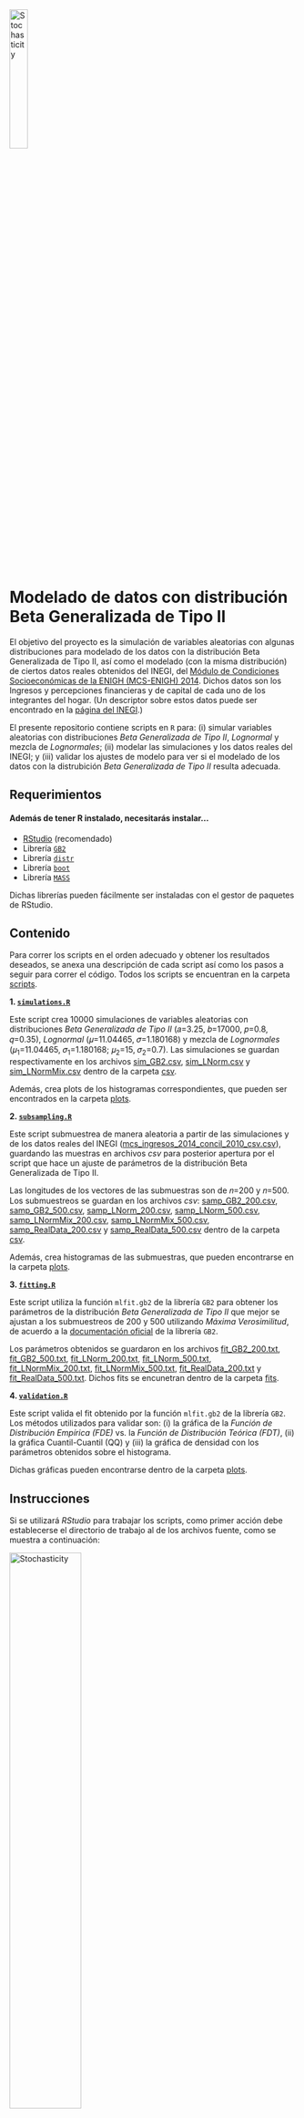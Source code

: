 <img src="https://github.com/RodolfoFerro/ModeladoBetaGeneralizadaII/blob/master/logo.png" alt="Stochasticity" width="25%">

# Modelado de datos con distribución Beta Generalizada de Tipo II


El objetivo del proyecto es la simulación de variables aleatorias con algunas distribuciones para modelado de los datos con la distribución Beta Generalizada de Tipo II, así como el modelado (con la misma distribución) de ciertos datos reales obtenidos del INEGI, del [Módulo de Condiciones Socioeconómicas de la ENIGH (MCS-ENIGH) 2014](http://www.beta.inegi.org.mx/proyectos/enchogares/modulos/mcs/2014/). Dichos datos son los Ingresos y percepciones financieras y de capital de cada uno de los integrantes del hogar. (Un descriptor sobre estos datos puede ser encontrado en la [página del INEGI](http://internet.contenidos.inegi.org.mx/contenidos/Productos/prod_serv/contenidos/espanol/bvinegi/productos/nueva_estruc/702825070403.pdf).)

El presente repositorio contiene scripts en `R` para: (i) simular variables aleatorias con distribuciones _Beta Generalizada de Tipo II_, _Lognormal_ y mezcla de _Lognormales_; (ii) modelar las simulaciones y los datos reales del INEGI; y (iii) validar los ajustes de modelo para ver si el modelado de los datos con la distrubición _Beta Generalizada de Tipo II_ resulta adecuada.


##  Requerimientos


#### Además de tener R instalado, necesitarás instalar...


* [RStudio](https://www.rstudio.com) (recomendado)
* Librería [`GB2`](https://cran.r-project.org/web/packages/GB2/index.html)
* Librería [`distr`](https://cran.r-project.org/web/packages/distr/index.html)
* Librería [`boot`](https://cran.r-project.org/web/packages/boot/index.html)
* Librería [`MASS`](https://cran.r-project.org/web/packages/MASS/index.html)

Dichas librerías pueden fácilmente ser instaladas con el gestor de paquetes de RStudio.


## Contenido

Para correr los scripts en el orden adecuado y obtener los resultados deseados, se anexa una descripción de cada script así como los pasos a seguir para correr el código. Todos los scripts se encuentran en la carpeta [scripts](https://github.com/RodolfoFerro/ModeladoBetaGeneralizadaII/tree/master/scripts).


**1. [`simulations.R`](https://github.com/RodolfoFerro/ModeladoBetaGeneralizadaII/blob/master/scripts/simulations.R)**

Este script crea 10000 simulaciones de variables aleatorias con distribuciones _Beta Generalizada de Tipo II_ (𝑎=3.25, 𝑏=17000, 𝑝=0.8, 𝑞=0.35), _Lognormal_ (𝜇=11.04465, 𝜎=1.180168) y mezcla de _Lognormales_ (𝜇<sub>1</sub>=11.04465, 𝜎<sub>1</sub>=1.180168; 𝜇<sub>2</sub>=15, 𝜎<sub>2</sub>=0.7). Las simulaciones se guardan respectivamente en los archivos [sim_GB2.csv](https://github.com/RodolfoFerro/ModeladoBetaGeneralizadaII/blob/master/csv/sim_GB2.csv), [sim_LNorm.csv](https://github.com/RodolfoFerro/ModeladoBetaGeneralizadaII/blob/master/csv/sim_LNorm.csv) y [sim_LNormMix.csv](https://github.com/RodolfoFerro/ModeladoBetaGeneralizadaII/blob/master/csv/sim_LNormMix.csv) dentro de la carpeta [csv](https://github.com/RodolfoFerro/ModeladoBetaGeneralizadaII/tree/master/csv).

Además, crea plots de los histogramas correspondientes, que pueden ser encontrados en la carpeta [plots](https://github.com/RodolfoFerro/ModeladoBetaGeneralizadaII/tree/master/plots).


**2. [`subsampling.R`](https://github.com/RodolfoFerro/ModeladoBetaGeneralizadaII/blob/master/scripts/subsampling.R)**

Este script submuestrea de manera aleatoria a partir de las simulaciones y de los datos reales del INEGI ([mcs_ingresos_2014_concil_2010_csv.csv](https://github.com/RodolfoFerro/ModeladoBetaGeneralizadaII/blob/master/csv/mcs_ingresos_2014_concil_2010_csv.csv)), guardando las muestras en archivos _csv_ para posterior apertura por el script que hace un ajuste de parámetros de la distribución Beta Generalizada de Tipo II.

Las longitudes de los vectores de las submuestras son de 𝑛=200 y 𝑛=500. Los submuestreos se guardan en los archivos _csv_: [samp_GB2_200.csv](https://github.com/RodolfoFerro/ModeladoBetaGeneralizadaII/blob/master/csv/samp_GB2_200.csv), [samp_GB2_500.csv](https://github.com/RodolfoFerro/ModeladoBetaGeneralizadaII/blob/master/csv/samp_GB2_500.csv), [samp_LNorm_200.csv](https://github.com/RodolfoFerro/ModeladoBetaGeneralizadaII/blob/master/csv/samp_LNorm_200.csv), [samp_LNorm_500.csv](https://github.com/RodolfoFerro/ModeladoBetaGeneralizadaII/blob/master/csv/samp_LNorm_500.csv), [samp_LNormMix_200.csv](https://github.com/RodolfoFerro/ModeladoBetaGeneralizadaII/blob/master/csv/samp_LNormMix_200.csv), [samp_LNormMix_500.csv](https://github.com/RodolfoFerro/ModeladoBetaGeneralizadaII/blob/master/csv/samp_LNormMix_500.csv), [samp_RealData_200.csv](https://github.com/RodolfoFerro/ModeladoBetaGeneralizadaII/blob/master/csv/samp_RealData_200.csv) y [samp_RealData_500.csv](https://github.com/RodolfoFerro/ModeladoBetaGeneralizadaII/blob/master/csv/samp_RealData_500.csv) dentro de la carpeta [csv](https://github.com/RodolfoFerro/ModeladoBetaGeneralizadaII/tree/master/csv).

Además, crea histogramas de las submuestras, que pueden encontrarse en la carpeta [plots](https://github.com/RodolfoFerro/ModeladoBetaGeneralizadaII/tree/master/plots).


**3. [`fitting.R`](https://github.com/RodolfoFerro/ModeladoBetaGeneralizadaII/blob/master/scripts/fitting.R)**

Este script utiliza la función `mlfit.gb2` de la librería `GB2` para obtener los parámetros de la distribución _Beta Generalizada de Tipo II_ que mejor se ajustan a los submuestreos de 200 y 500 utilizando _Máxima Verosimilitud_, de acuerdo a la [documentación oficial](https://cran.rstudio.com/web/packages/GB2/GB2.pdf) de la librería `GB2`.

Los parámetros obtenidos se guardaron en los archivos [fit_GB2_200.txt](https://github.com/RodolfoFerro/ModeladoBetaGeneralizadaII/blob/master/fits/fit_GB2_200.txt), [fit_GB2_500.txt](https://github.com/RodolfoFerro/ModeladoBetaGeneralizadaII/blob/master/fits/fit_GB2_500.txt), [fit_LNorm_200.txt](https://github.com/RodolfoFerro/ModeladoBetaGeneralizadaII/blob/master/fits/fit_LNormMix_200.txt), [fit_LNorm_500.txt](https://github.com/RodolfoFerro/ModeladoBetaGeneralizadaII/blob/master/fits/fit_LNormMix_500.txt), [fit_LNormMix_200.txt](https://github.com/RodolfoFerro/ModeladoBetaGeneralizadaII/blob/master/fits/fit_LNorm_200.txt), [fit_LNormMix_500.txt](https://github.com/RodolfoFerro/ModeladoBetaGeneralizadaII/blob/master/fits/fit_LNorm_500.txt), [fit_RealData_200.txt](https://github.com/RodolfoFerro/ModeladoBetaGeneralizadaII/blob/master/fits/fit_RealData_200.txt) y [fit_RealData_500.txt](https://github.com/RodolfoFerro/ModeladoBetaGeneralizadaII/blob/master/fits/fit_RealData_500.txt). Dichos fits se encunetran dentro de la carpeta [fits](https://github.com/RodolfoFerro/ModeladoBetaGeneralizadaII/tree/master/fits).


**4. [`validation.R`](https://github.com/RodolfoFerro/ModeladoBetaGeneralizadaII/blob/master/scripts/validation.R)**

Este script valida el fit obtenido por la función `mlfit.gb2` de la librería `GB2`. Los métodos utilizados para validar son: (i) la gráfica de la _Función de Distribución Empírica (FDE)_ vs. la _Función de Distribución Teórica (FDT)_, (ii) la gráfica Cuantil-Cuantil (QQ) y (iii) la gráfica de densidad con los parámetros obtenidos sobre el histograma.

Dichas gráficas pueden encontrarse dentro de la carpeta [plots](https://github.com/RodolfoFerro/ModeladoBetaGeneralizadaII/tree/master/plots).


## Instrucciones

Si se utilizará _RStudio_ para trabajar los scripts, como primer acción debe establecerse el directorio de trabajo al de los archivos fuente, como se muestra a continuación:

<img src="https://github.com/RodolfoFerro/ModeladoBetaGeneralizadaII/blob/master/setwd.jpg" alt="Stochasticity" width="50%"><br/><br/>


Para trabajar en los scripts de `R` anteriormente descritos, basta abrirlos en _RStudio_ y correrlos en el siguiente orden:

**Paso 1.** [`simulations.R`](https://github.com/RodolfoFerro/ModeladoBetaGeneralizadaII/blob/master/scripts/simulations.R)<br/>
**Paso 2.** [`subsampling.R`](https://github.com/RodolfoFerro/ModeladoBetaGeneralizadaII/blob/master/scripts/subsampling.R)<br/>
**Paso 3.** [`fitting.R`](https://github.com/RodolfoFerro/ModeladoBetaGeneralizadaII/blob/master/scripts/fitting.R)<br/>
**Paso 4.** [`validation.R`]()<br/>

La idea general es simular primero el total de datos (paso 1) para posteriormente tomar submuestras de estas simulaciones, así como de los datos reales (paso 2) para posteriormente realizar el ajuste del modelo (paso 3) y validar dicho ajuste (paso 4).


## Interpretación de resultados

La manera correcta de interpretar los resultados tras correr los scripts es con las gráficas que validan el fit obtenido por la función `mlfit.gb2` de la librería `GB2`. De las gráficas obtenidas, (i) la gráfica de la _Función de Distribución Empírica (FDE)_ vs. la _Función de Distribución Teórica (FDT)_ debe mostrar que las curvas están casi encima, (ii) la gráfica Cuantil-Cuantil (QQ) debe mostrar que los valores deben estar en su mayoría sobre la recta identidad y (iii) la gráfica de densidad con los parámetros obtenidos sobre el histograma debe quedar por encima del histograma, ajustándose a su forma.

Ejemplos de los resultados pueden apreciarse a continuación:
<img src="https://github.com/RodolfoFerro/ModeladoBetaGeneralizadaII/blob/master/plots/FDE.png" alt="FDE vs FDT" width="50%"><br/>
<img src="https://github.com/RodolfoFerro/ModeladoBetaGeneralizadaII/blob/master/plots/QQ.png" alt="QQ" width="50%"><br/>
<img src="https://github.com/RodolfoFerro/ModeladoBetaGeneralizadaII/blob/master/plots/histogram_density.png" alt="DH" width="50%"><br/>
